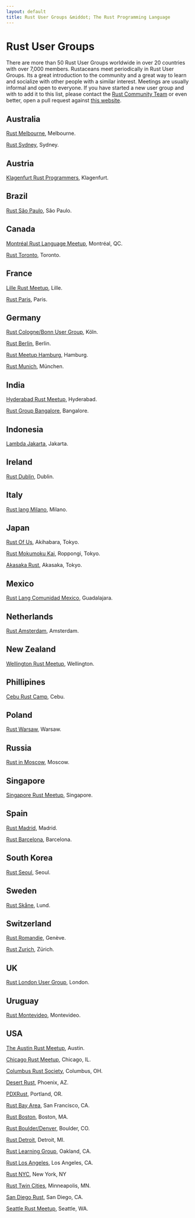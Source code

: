 ```yaml
---
layout: default
title: Rust User Groups &middot; The Rust Programming Language
---
```


# Rust User Groups

There are more than 50 Rust User Groups worldwide in over 20 countries
with over 7,000 members. Rustaceans meet periodically in Rust User
Groups.  Its a great introduction to the community and a great way to
learn and socialize with other people with a similar interest.
Meetings are usually informal and open to
everyone. If you have started a new user group and with to add it to
this list, please contact the [Rust Community
Team](./team.html#Community) or
even better, open a pull request against
[this website](https://github.com/rust-lang/rust-www/blob/master/user_groups.md).

## Australia

[Rust Melbourne](http://www.meetup.com/Rust-Melbourne/), Melbourne.

[Rust Sydney](http://www.meetup.com/Rust-Sydney/), Sydney.

## Austria

[Klagenfurt Rust Programmers](http://www.meetup.com/Klagenfurt-Rust/), Klagenfurt.

## Brazil

[Rust São Paulo](http://www.meetup.com/Rust-Sao-Paulo-Meetup/), São Paulo.

## Canada

[Montréal Rust Language Meetup](http://www.meetup.com/Montreal-Rust-Language-Meetup/), Montréal, QC.

[Rust Toronto](http://www.meetup.com/Rust-Toronto/), Toronto.

## France

[Lille Rust Meetup](http://www.meetup.com/rust-lille/), Lille.

[Rust Paris](http://www.meetup.com/Rust-Paris/), Paris.

## Germany

[Rust Cologne/Bonn User Group](http://www.meetup.com/Rust-Cologne-Bonn/), Köln.

[Rust Berlin](http://www.meetup.com/Rust-Berlin/), Berlin.

[Rust Meetup Hamburg](http://www.meetup.com/Rust-Meetup-Hamburg/), Hamburg.

[Rust Munich](http://www.meetup.com/rust-munich/), München.

## India

[Hyderabad Rust Meetup](http://www.meetup.com/Hyderabad-Rust-Meetup/), Hyderabad.

[Rust Group Bangalore](https://www.facebook.com/groups/RustBLR/1579069959026339/), Bangalore.

## Indonesia

[Lambda Jakarta](http://www.meetup.com/Lambda-Jakarta/), Jakarta.

## Ireland

[Rust Dublin](http://www.meetup.com/Rust-Dublin/), Dublin.

## Italy

[Rust lang Milano](http://www.meetup.com/Rust-lang-Milano/), Milano.

## Japan

[Rust Of Us](https://rust-of-us.doorkeeper.jp/), Akihabara, Tokyo.

[Rust Mokumoku Kai](https://rust.doorkeeper.jp/), Roppongi, Tokyo.

[Akasaka Rust](https://akasaka-rust.doorkeeper.jp/), Akasaka, Tokyo.

## Mexico

[Rust Lang Comunidad Mexico](http://www.meetup.com/rustlangmx/), Guadalajara.

## Netherlands

[Rust Amsterdam](http://www.meetup.com/Rust-Amsterdam/), Amsterdam.

## New Zealand

[Wellington Rust Meetup](http://www.meetup.com/Wellington-Rust-Meetup/), Wellington.

## Phillipines

[Cebu Rust Camp](http://www.meetup.com/Cebu-Rust-Camp/), Cebu.

## Poland

[Rust Warsaw](http://www.meetup.com/Rust-Warsaw/), Warsaw.

## Russia

[Rust in Moscow](http://www.meetup.com/Rust-%D0%B2-%D0%9C%D0%BE%D1%81%D0%BA%D0%B2%D0%B5/), Moscow.

## Singapore

[Singapore Rust Meetup](http://www.meetup.com/Singapore-Rust-Meetup/), Singapore.

## Spain

[Rust Madrid](http://www.meetup.com/Rust-Madrid/), Madrid.

[Rust Barcelona](http://www.meetup.com/Rust-Barcelona/), Barcelona.

## South Korea

[Rust Seoul](http://www.meetup.com/Rust-Seoul/), Seoul.

## Sweden

[Rust Skåne](http://www.meetup.com/rust-skane/), Lund.

## Switzerland

[Rust Romandie](http://www.meetup.com/rust-romandie/), Genève.

[Rust Zurich](http://www.meetup.com/Rust-Zurich/), Zürich.

## UK

[Rust London User Group](http://www.meetup.com/Rust-London-User-Group/), London.

## Uruguay

[Rust Montevideo](http://www.meetup.com/Rust-Montevideo/), Montevideo.

## USA

[The Austin Rust Meetup](http://www.meetup.com/Austin-Rust-Meetup/), Austin.

[Chicago Rust Meetup](http://www.meetup.com/Chicago-Rust-Meetup/), Chicago, IL.

[Columbus Rust Society](http://www.meetup.com/columbus-rs/), Columbus, OH.

[Desert Rust](http://www.meetup.com/Desert-Rustaceans/), Phoenix, AZ.

[PDXRust](http://www.meetup.com/PDXRust/), Portland, OR.

[Rust Bay Area](http://www.meetup.com/Rust-Bay-Area/), San Francisco, CA.

[Rust Boston](http://www.meetup.com/Boston-Rust-Meetup-25317522aNpHwZdw/), Boston, MA.

[Rust Boulder/Denver](http://www.meetup.com/Rust-Boulder-Denver/), Boulder, CO.

[Rust Detroit](http://www.meetup.com/rust-detroit/), Detroit, MI.

[Rust Learning Group](http://www.meetup.com/Rust-Learning-Group/), Oakland, CA.

[Rust Los Angeles](http://www.meetup.com/Rust-Los-Angeles/), Los Angeles, CA.

[Rust NYC](http://www.meetup.com/Rust-NYC/), New York, NY

[Rust Twin Cities](http://www.meetup.com/Rust-TC/), Minneapolis, MN.

[San Diego Rust](http://www.meetup.com/San-Diego-Rust/), San Diego, CA.

[Seattle Rust Meetup](http://www.meetup.com/Seattle-Rust-Meetup/), Seattle, WA.
